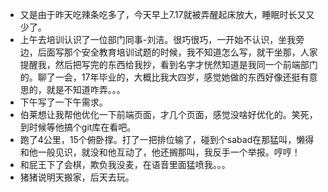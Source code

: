 + 又是由于昨天吃辣条吃多了，今天早上7.17就被弄醒起床放大，睡眠时长又又少了。
+ 上午去培训认识了一位部门同事-刘洁。很巧很巧，一开始不认识，坐我旁边，后面写那个安全教育培训试题的时候，我不知道怎么写，就干坐那，人家提醒我，然后把写完的东西给我抄，看到名字才恍然知道是我同一个前端部门的。聊了一会，17年毕业的，大概比我大四岁，感觉她做的东西好像还挺有意思的，就是不知道咋弄。。。
+ 下午写了一下午需求。
+ 伯莱想让我帮他优化一下前端页面，才几个页面，感觉没啥好优化的。笑死，到时候等他搞个git库在看吧。
+ 跑了4公里，15个俯卧撑。打了一把排位输了，碰到个sabad在那猛叫，懒得和他一般见识，就没和他互动了，他还搁那叫，我反手一个举报。哼哼！
+ 和屁王下了会棋，欺负我没麦，在语音里面猛喷我。。。
+ 猪猪说明天搬家，后天去玩。